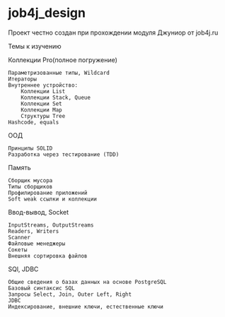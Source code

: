 # job4j_design
Проект честно создан при прохождении модуля Джуниор от job4j.ru

Темы к изучению

Коллекции Pro(полное погружение)

    Параметризованные типы, Wildcard
    Итераторы
    Внутреннее устройство:
        Коллекции List
        Коллекции Stack, Queue
        Коллекции Set
        Коллекции Map
        Структуры Tree
    Hashcode, equals

ООД

    Принципы SOLID
    Разработка через тестирование (TDD)

Память

    Cборщик мусора
    Типы сборщиков
    Профилирование приложений
    Soft weak ссылки и коллекции

Ввод-вывод, Socket

    InputStreams, OutputStreams
    Readers, Writers
    Scanner
    Файловые менеджеры
    Сокеты
    Внешняя сортировка файлов

SQl, JDBC

    Общие сведения о базах данных на основе PostgreSQL
    Базовый синтаксис SQL
    Запросы Select, Join, Outer Left, Right
    JDBC
    Индексирование, внешние ключи, естественные ключи

